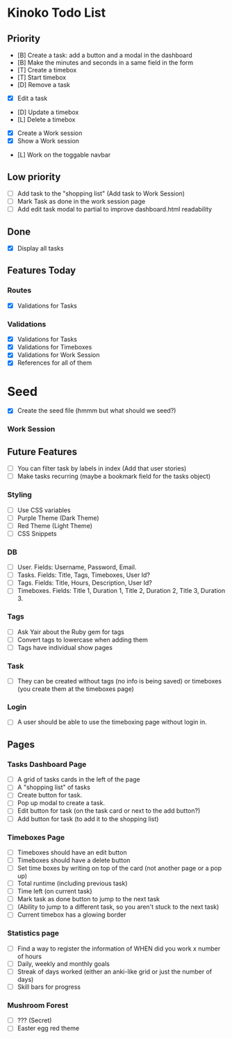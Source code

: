 # Kinoko Todo List

## Priority
- [B] Create a task: add a button and a modal in the dashboard
- [B] Make the minutes and seconds in a same field in the form
- [T] Create a timebox
- [T] Start timebox
- [D] Remove a task
- [X] Edit a task
- [D] Update a timebox
- [L] Delete a timebox
- [X] Create a Work session
- [X] Show a Work session
- [L] Work on the toggable navbar

## Low priority
- [ ] Add task to the "shopping list" (Add task to Work Session)
- [ ] Mark Task as done in the work session page
- [ ] Add edit task modal to partial to improve dashboard.html readability

## Done
- [X] Display all tasks

## Features Today

### Routes
- [X] Validations for Tasks


### Validations
- [X] Validations for Tasks
- [X] Validations for Timeboxes
- [X] Validations for Work Session
- [X] References for all of them

# Seed
- [x] Create the seed file (hmmm but what should we seed?)

### Work Session

## Future Features
- [ ] You can filter task by labels in index (Add that user stories)
- [ ] Make tasks recurring (maybe a bookmark field for the tasks object)

### Styling
- [ ] Use CSS variables
- [ ] Purple Theme (Dark Theme)
- [ ] Red Theme (Light Theme)
- [ ] CSS Snippets

### DB
- [ ] User. Fields: Username, Password, Email.
- [ ] Tasks. Fields: Title, Tags, Timeboxes, User Id?
- [ ] Tags. Fields: Title, Hours, Description, User Id?
- [ ] Timeboxes. Fields: Title 1, Duration 1, Title 2, Duration 2, Title 3, Duration 3.

### Tags
- [ ] Ask Yair about the Ruby gem for tags
- [ ] Convert tags to lowercase when adding them
- [ ] Tags have individual show pages

### Task
- [ ] They can be created without tags (no info is being saved) or timeboxes (you create them at the timeboxes page)

### Login
- [ ] A user should be able to use the timeboxing page without login in.

## Pages

### Tasks Dashboard Page
- [ ] A grid of tasks cards in the left of the page
- [ ] A "shopping list" of tasks
- [ ] Create button for task.
- [ ] Pop up modal to create a task.
- [ ] Edit button for task (on the task card or next to the add button?)
- [ ] Add button for task (to add it to the shopping list)

### Timeboxes Page
- [ ] Timeboxes should have an edit button
- [ ] Timeboxes should have a delete button
- [ ] Set time boxes by writing on top of the card (not another page or a pop up)
- [ ] Total runtime (including previous task)
- [ ] Time left (on current task)
- [ ] Mark task as done button to jump to the next task
- [ ] (Ability to jump to a different task, so you aren't stuck to the next task)
- [ ] Current timebox has a glowing border

### Statistics page
- [ ] Find a way to register the information of WHEN did you work x number of hours
- [ ] Daily, weekly and monthly goals
- [ ] Streak of days worked (either an anki-like grid or just the number of days)
- [ ] Skill bars for progress

### Mushroom Forest
- [ ] ??? (Secret)
- [ ] Easter egg red theme
